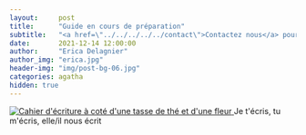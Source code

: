 ```yaml
---
layout:     post
title:      "Guide en cours de préparation"
subtitle:   "<a href=\"../../../../../contact\">Contactez nous</a> pour une présentation gratuite adaptée à votre situation"
date:       2021-12-14 12:00:00
author:     "Erica Delagnier"
author_img: "erica.jpg"
header-img: "img/post-bg-06.jpg"
categories: agatha
hidden: true
---
```



<a href="#">
    <img src="{{ site.baseurl }}/img/articles/writing.jpg" class="img-responsive" alt="Cahier d'écriture à coté d'une tasse de thé et d'une fleur">
</a>
<span class="caption text-muted">Je t'écris, tu m'écris, elle/il nous écrit</span>

